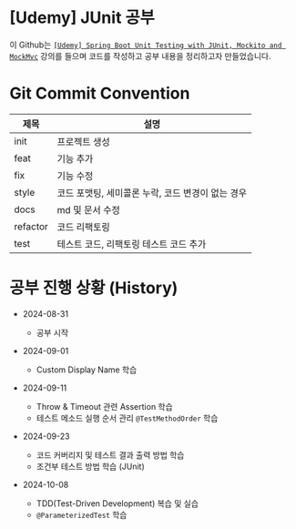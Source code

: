 # [Udemy] JUnit 공부
이 Github는 [```[Udemy] Spring Boot Unit Testing with JUnit, Mockito and MockMvc```](https://www.udemy.com/course/spring-boot-unit-testing/?couponCode=JUST4U02223) 강의를 들으며 코드를 작성하고 공부 내용을 정리하고자 만들었습니다.

# Git Commit Convention
| 제목 | 설명 |
|-----|-----|
| init | 프로젝트 생성 |
| feat | 기능 추가 |
| fix | 기능 수정 |
| style | 코드 포맷팅, 세미콜론 누락, 코드 변경이 없는 경우 |
| docs | md 및 문서 수정 |
| refactor | 코드 리팩토링 |
| test | 테스트 코드, 리팩토링 테스트 코드 추가 |


# 공부 진행 상황 (History)
* 2024-08-31
  * 공부 시작

* 2024-09-01
  * Custom Display Name 학습

* 2024-09-11
  * Throw & Timeout 관련 Assertion 학습
  * 테스트 메소드 실행 순서 관리 ```@TestMethodOrder``` 학습

* 2024-09-23
  * 코드 커버리지 및 테스트 결과 출력 방법 학습
  * 조건부 테스트 방법 학습 (JUnit)

* 2024-10-08
  * TDD(Test-Driven Development) 복습 및 실습
  * ```@ParameterizedTest``` 학습